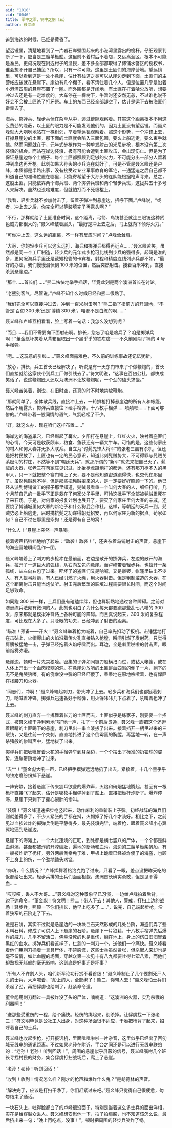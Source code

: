 ```yaml
---
aid: "1010"
zid: "0046"
title: 军中之军，钢中之钢（五）
author: 聂义峰
---
```


追到海边的时候，已经是黄昏了。

望远镜里，清楚地看到了一片岩石岸壁围起来的小港湾里露出的桅杆。仔细观察判断了一下，应当是三艘单桅船。这里前不着村后不着店，又远离渔区，根本不可能是渔民。更何况现在附近村子的渔民，差不多全部都取得了博铺水警区的授权书，谁会想不开自己捕鱼？所以，只有一种可能，这里是土匪们的海岸营地。望远镜里，可以看到这是一处小悬崖，估计有栈道之类可以从崖边走到下面，土匪们的主营帐应该就在悬崖下。崖边有几个棚子，看不清住着几个人，但是位置几乎是沿着小港湾四周的悬崖布置了一圈。而外围都是开阔地，有土匪在打着哈欠放哨，想要冲过去还是有一定难度的。大车停在一棵树下，牛暂时还安然无恙，不过谁也说不好会不会被土匪杀了打牙祭。车上的东西已经全部卸空了，估计是运下去被海匪们霍霍去了。

海兵、掷弹兵、轻步兵伏在杂草从中，透过缝隙观察着。其实这个距离根本不用这么费劲的隐蔽，以土匪的眼力是不可能发现他们的，因为土匪没有望远镜。而聂义峰就大大咧咧地站在一棵树旁，举着望远镜观察着。照这个形势，一个冲锋上去，打掉悬崖边的土匪，那下面的土匪就会陷入三面包围，要么上船逃走，要么束手就擒。然而问题就在于，元年式步枪作为一种单发射击的米尼步枪，根本没有第二次装填的机会。而站在岸边装填，极有可能会遭到土匪攻击，会出现伤亡。但是为了保证悬崖边每个土棚子、每个土匪都照顾到足够的火力，不可能分出一部分人留着冲到岸边再开枪。此刻如果大孙头的步兵连在就好了，可是不管是聂义峰还是卢峰，本质都是半路出家，没有接受过专业军事教育的军宅，一通猛追之后自己都不知道自己的准确位置在哪里，只能寄希望于大孙头的连队能根据枪声寻来。总之，这股土匪，只能依靠两个海兵班、两个掷弹兵班和两个轻步兵班，这拢共五十多号人来解决。虽然也没啥难度，但就怕打而不死缠棍上。

“我看，轻步兵就不参加射击了，留着子弹冲到悬崖边，招呼下面。”卢峰说，“或者，冲上去之后，你完全可以等装填完了再露头啊？”

“不行，那样就给了土匪准备时间，这个距离，弓箭、鸟铳甚至就连三眼铳这种货色威力都很大的。”聂义峰皱着眉头，“最好是冲上去之后，马上就向下倾泻火力。”

“可你冲上去，这么远的距离，不一样有反应时间？”卢峰耸耸肩。

“大哥，你的轻步兵可以这么远打，海兵和掷弹兵都得再近点……”聂义峰苦笑，虽然都是同一个工厂制造，轻步兵的元年式步枪可比线列步兵的强得多，起码是准的多，更何况海兵手里还是截短枪管的卡宾枪，射程和精度连线列步兵都不如，“最好的办法，我们慢慢潜伏到 100 米的位置，然后突然射击。接着百米冲刺，直接杀到悬崖边。”

“那个……首长们……”熊二怯怯地举手插话，毕竟此刻是两个澳洲首长在讨论。

“老熊别客气，尽管说。”卢峰不知什么时候已经和熊二很熟了。

“我们完全可以直接冲过去，冲到一百米射击啊？”熊二指了指前方的开阔地，“不管是‘百仞 300 米’还是‘博铺 300 米’，咱都不是白练的啊……”

聂义峰和卢峰互相看看，脸上写着一句话：我怎么没想到呢？

“而且……我们不需要向下面射击啊。排长，您忘了咱是啥兵了？咱是掷弹兵啊！”董金彪坏笑着从背箱里取出一个黑乎乎的铁疙瘩——不久前刚闯了祸的 4 号手榴弹。

“呃……这玩意的引线……”聂义峰面露难色，不久前的训练事故还记忆犹新。

“放心，排长，兵工首长已经解决了。听说是有一天东门市来了个做鞭炮的，首长们直接就给这家伙带到兵工厂做引线去了。”符文明说，“这事在百仞公社，都快成笑话了，说这鞭炮匠人还以为澳洲不让放鞭炮呢，一个劲的磕头求饶。”

聂义峰苦笑着，别说，在旧时空，还真的时不时地禁放鞭炮。

“那就简单了，全体散兵线，直接冲上去，一轮排枪打掉悬崖边的所有人和帐篷，然后不用露头，掷弹兵直接往下砸手榴弹。十八枚手榴弹……啧啧啧……下面可够惨的。”卢峰带着一股同情的语气，气氛轻松了不少。

“好，就这么办，现在咱们这样布置……”

海岸边的海盗巢穴，已经燃起了篝火。夕阳打在悬崖上，红红火火，映衬着盗匪们的心情。今天可是收获颇丰，粮食、鱼获还有一辆大牛车。可惜的是，这些何家庄的村人和何大春并无多大联系。自立为“讨髡先锋大将军”的张老三虽有杀机，但还是把村民放了，土匪也有一定的民心意识，知道此刻髡贼势大，不可得罪与髡贼关系密切的村庄，不然等不到“朝廷天兵”，就那所谓的“新军”就先来把自己灭了。髡贼的火器，张老三在苟家庄见识过，比抬枪虎蹲炮打的都远，还有那刀枪不入的黑甲人，只一下就把整个寨门端上了天，要不是他知道密道跑得快，也交代在那里了。虽然髡贼惹不得，但是那些把髡贼招来的人，是一定要好好照顾一下的。他已经从派到博铺做工的探子那里知道，髡贼最看重一个叫何大春的人，细细打听，几个月前自己的一批手下正是栽在了何家父子手里，可怜这批手下全部被髡贼累死在了采石场。于是，对何家的报复计划也展开了，要灭了何家庄里何大春的亲戚，还要烧了博铺城里何大春的新宅子和什么狗屁合作社。这样，等朝廷的天兵一到，髡贼势必上船逃走，届时携抗髡之功谋得朝廷招安，再以何家庄为新的据点。苟家如何？自己不过在那里是条狗！还是得有自己的窝！

“什么人！”悬崖上突然一声暴喝。

接着锣声铛铛铛地响了起来：“敌袭！敌袭！”，还夹杂着鸟铳射击的声音，悬崖下的海盗营地瞬间乱作一团。

聂义峰端着上了刺刀的步枪冲在最前面，右边是散开的掷弹兵，左边的散开的海兵，拉开了一道巨大的弧线，从右向左包向悬崖。而卢峰带着轻步兵，也拉开一条弧线，从左向右包了过来。吓坏了的盗匪们又是呐喊，又是敲锣，帐篷里钻出不少人，有人搭弓射箭，有人已经引燃了火绳，用火器射击。但是粗制滥造的火器，在这个距离射击只能当炮仗听。射击完后繁琐的装填过程需要很长时间，而这个时间足够致命。

如同跑 300 米一样，士兵们虽有磕磕绊绊，但也算娴熟地通过各种障碍。之前对澳洲练兵法颇有微词的人，此刻也明白了为什么每天都要跑那些乱七八糟的 300 米，原来那就是模拟冲锋路上各种可能的障碍。而且真说起来，300 米的复杂程度，可比现在大多了。只眨眼的功夫，已经冲到了射击的距离。

“瞄准！预备——开火！”聂义峰举着枪大喊着，自己率先扣动了扳机。击锤猛地打在击砧上，火帽爆出的火焰沿着传火孔直接钻入枪膛，瞬间引燃了发射药。只觉得肩膀被猛地一击，子弹已经拖着火焰呼啸而出。耳边，全是噼里啪啦的射击声，眼前烟雾弥漫。

悬崖边，顿时一片鬼哭狼嚎。密集的子弹如同镰刀般横扫而过，或钻入帐篷，或在人体上开出一个血肉模糊的洞。在悬崖边放哨的土匪鲜血四溅的倒了一片，剩下的无不是鬼哭狼嚎。有的侥幸没中弹的已经吓傻了，呆呆地在原地哆嗦着，也有悍匪在找腰刀和火器。

“同志们，冲啊！”聂义峰端起刺刀，带头冲了上去。轻步兵和海兵们也都挺着刺刀，呐喊着冲锋。掷弹兵迅速备好手榴弹，用火镰咔咔几下点着了，吼叫着也冲了上去。

聂义峰的刺刀直奔一个挥舞着长刀的土匪而去，土匪似乎是练家子，刚要耍一个招式，被聂义峰干净利索地“噗”地一声，扎了一个前后贯通，聂义峰一脚把这个还瞪着眼睛的土匪踢下的悬崖，刺刀甩出一串血液拔了出来。接着挡开一柄甩过来的三眼铳，又是往前一个突刺，直直地扎进了这个倒霉蛋的胸膛，再猛地一转，在一声杀猪般的惨叫声中，猛地拔了出来。

掷弹兵们把呲呲冒着火花的手榴弹举到耳朵边，一个个摆出了标准的扔铅球的姿势，连蹦带跳地冲了过来。

“去\*\*！”董金彪大吼一声，已经把手榴弹远远地扔了出去。紧接着，十几个黑乎乎的铁疙瘩纷纷掉下悬崖。

一阵安静，接着悬崖下传来震耳欲聋的爆炸声，火焰和硝烟猛地腾起，甚至有一根桅杆直接飞了起来，估计是哪枚手榴弹掉到了船上，直接把桅杆炸断了。爆炸停滞，悬崖下只剩下了撕心裂肺的惨叫。

“装填！”聂义峰迅速把步枪竖起来，动作麻利的重新装上子弹。初经战阵的海兵们则就差得多了，不少人紧张的手都在抖，火帽掉了好几个才装好。相比之下，之前见过血挨过炸的掷弹兵倒是平静得多，最先装填完毕，端着枪，跟着聂义峰小心翼翼地逼到悬崖边。

悬崖下的海滩上，一个大帐篷烧的正旺，到处都是横七竖八的尸体，一个个都是鲜血淋漓，甚至都被炸的开膛破肚，遍地的断肠和血污。海边的三艘单桅桨帆船，有一艘被炸断了桅杆，另外两艘倒幸免于难，甲板上跪着已经被炸傻了的海盗，也顾不上身上的伤，一个劲地磕头求饶。

“嗨嗨，什么情况？”卢峰挥舞着格洛克跑了过来，只看了一眼，差点没把昨天吃的饭都给吐出来。轻步兵排的士兵们面面相觑，澳洲首长确实勇敢，但是见不得血……

“哎哎哎，丢人不大哥……”聂义峰对这种景象早已习惯，一边给卢峰拍着后背，一边下达命令，“董金彪！符文明！熊二！带人下去！其他人，警戒，打扫上边的战场！轻步兵，照顾一下你们排长，他早上吃多了……”，说完，自己端起步枪，沿着狭窄的石阶走了下去。

说是石阶，其实不过就是悬崖边的一块块巨石天然形成的几处台阶，海盗们弄了些木料石料，修成了可供人上下悬崖的石阶。悬崖下一片狼藉，十八枚手榴弹先后爆炸的威力，几乎不留活口，侥幸没死的也是重伤，躺在地上，身上的伤口汩汩冒着黑红的血水。掷弹兵们看这样子，仁慈的一刺刀一个，送他们一个痛快。聂义峰看着他们用刺刀捅着一具具尸体，不禁感慨，这些士兵虽然紧张，但杀起人来却也是毫不留情，如此血腥的场面，穿越众第一次见十有八九都要吐得七荤八素，而他们却熟视无睹般的毫无影响，这到底是好事还是坏事？

“所有人不许割人头，咱们新军论功行赏不看首级！”聂义峰制止了几个要割死尸人头的士兵，大声喊着，“船上的人，全部绑了！熊二，你带人去！”聂义峰怕士兵们杀起了劲，再把俘虏也给剁了，赶紧命令道。

董金彪用刺刀翻过一具被炸没了头的尸体，喃喃道：“这澳洲的火器，实乃杀戮的利器啊！”

“送那些受重伤的一程，给个痛快。轻伤的绑起来，别杀掉。让俘虏找一下张老三！”符文明毕竟是公社工人出身，对这种场面很不适应，干脆把枪背了起来，招呼着自己的士兵。

聂义峰也收起步枪，打开报话机，里面呲呲啦啦一片杂音，这里似乎已经出了百仞城无线电的通讯距离。不过如果老孙在附近，手台之间还是可以进行无线电联络的：“老孙！老孙！听到回话！”，周围的悬崖似乎屏蔽的信号，聂义峰嘱咐几个班长寻找村民的财务，集合俘虏打扫战场后，爬上了悬崖。

“老孙！老孙！听到回话！”

“收到！收到！情况怎么样？刚才的枪声和爆炸什么鬼？”是胡德林的声音。

“解决完了，应该是打扫干净了，你们赶紧过来吧。”聂义峰只觉得自己很疲惫，匆匆结束了通话。

一块石头上，吐得脸都白了的卢峰很没面子，特别是当着这么多士兵的面出洋相，实在是给穿越众丢人。聂义峰想安慰他一下，拍了拍肩膀，也不知道该怎么说，最后挤出来一句：“晚上再吃点，没事！”，顿时把周围的轻步兵笑炸了锅。
